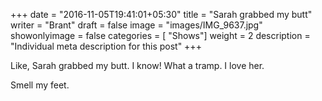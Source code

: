 +++
date = "2016-11-05T19:41:01+05:30"
title = "Sarah grabbed my butt"
writer = "Brant"
draft = false
image = "images/IMG_9637.jpg"
showonlyimage = false
categories = [ "Shows"]
weight = 2
description = "Individual meta description for this post"
+++

Like, Sarah grabbed my butt.  I know!  What a tramp.  I love her.  

Smell my feet.
